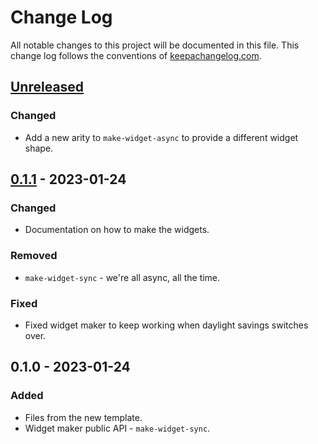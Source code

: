 # Change Log
All notable changes to this project will be documented in this file. This change log follows the conventions of [keepachangelog.com](http://keepachangelog.com/).

## [Unreleased]
### Changed
- Add a new arity to `make-widget-async` to provide a different widget shape.

## [0.1.1] - 2023-01-24
### Changed
- Documentation on how to make the widgets.

### Removed
- `make-widget-sync` - we're all async, all the time.

### Fixed
- Fixed widget maker to keep working when daylight savings switches over.

## 0.1.0 - 2023-01-24
### Added
- Files from the new template.
- Widget maker public API - `make-widget-sync`.

[Unreleased]: https://sourcehost.site/your-name/multi-methods/compare/0.1.1...HEAD
[0.1.1]: https://sourcehost.site/your-name/multi-methods/compare/0.1.0...0.1.1
